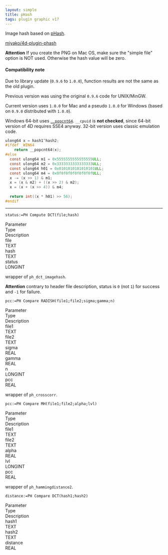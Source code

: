 ```yaml
---
layout: simple
title: pHash
tags: plugin graphic v17
---
```


Image hash based on [pHash](http://www.phash.org/).

<!--more-->

[miyako/4d-plugin-phash](https://github.com/miyako/4d-plugin-phash)

**Attention** If you create the PNG on Mac OS, make sure the "simple file" option is NOT used. Otherwise the hash value will be zero.

#### Compatibility note

Due to library update (``0.9.6`` to ``1.0.0``), function results are not the same as the old plugin. 

Previous version was using the original ``0.9.6`` code for UNIX/MinGW.

Current version uses ``1.0.0`` for Mac and a pseudo ``1.0.0`` for Windows (based on ``0.9.0`` distributed with ``1.0.0``).

Windows 64-bit uses [``__popcnt64``](https://docs.microsoft.com/en-us/cpp/intrinsics/popcnt16-popcnt-popcnt64). ``__cpuid`` is **not checked**, since 64-bit version of 4D requires SSE4 anyway. 32-bit version uses classic emulation code.

```c
ulong64 x = hash1^hash2;
#ifdef _WIN64
    return __popcnt64(x);
#else
  const ulong64 m1 = 0x5555555555555555ULL;
  const ulong64 m2 = 0x3333333333333333ULL;
  const ulong64 h01 = 0x0101010101010101ULL;
  const ulong64 m4 = 0x0f0f0f0f0f0f0f0fULL;
  x -= (x >> 1) & m1;
  x = (x & m2) + ((x >> 2) & m2);
  x = (x + (x >> 4)) & m4;
 
  return int((x * h01) >> 56);
#endif
```

---

```
status:=PH Compute DCT(file;hash)
```

<div class="grid">
  <div class="syntax-th cell cell--2">Parameter</div>
  <div class="syntax-th cell cell--2">Type</div>
  <div class="syntax-th cell cell--8">Description</div>
  <div class="syntax-td cell cell--2">file</div>
  <div class="syntax-td cell cell--2">TEXT</div>
  <div class="syntax-td cell cell--8"></div>
  <div class="syntax-td cell cell--2">hash</div>
  <div class="syntax-td cell cell--2">TEXT</div>
  <div class="syntax-td cell cell--8"></div>  
  <div class="syntax-td cell cell--2">status</div>
  <div class="syntax-td cell cell--2">LONGINT</div>
  <div class="syntax-td cell cell--8"></div> 
</div>  

wrapper of ``ph_dct_imagehash``. 

**Attention** contrary to header file description, status is ``0`` (not ``1``) for success and ``-1`` for failure.

```
pcc:=PH Compare RADISH(file1;file2;sigma;gamma;n)
```

<div class="grid">
  <div class="syntax-th cell cell--2">Parameter</div>
  <div class="syntax-th cell cell--2">Type</div>
  <div class="syntax-th cell cell--8">Description</div>
  <div class="syntax-td cell cell--2">file1</div>
  <div class="syntax-td cell cell--2">TEXT</div>
  <div class="syntax-td cell cell--8"></div>
  <div class="syntax-td cell cell--2">file2</div>
  <div class="syntax-td cell cell--2">TEXT</div>
  <div class="syntax-td cell cell--8"></div>  
  <div class="syntax-td cell cell--2">sigma</div>
  <div class="syntax-td cell cell--2">REAL</div>
  <div class="syntax-td cell cell--8"></div>
  <div class="syntax-td cell cell--2">gamma</div>
  <div class="syntax-td cell cell--2">REAL</div>
  <div class="syntax-td cell cell--8"></div>  
  <div class="syntax-td cell cell--2">n</div>
  <div class="syntax-td cell cell--2">LONGINT</div>
  <div class="syntax-td cell cell--8"></div>
  <div class="syntax-td cell cell--2">pcc</div>
  <div class="syntax-td cell cell--2">REAL</div>
  <div class="syntax-td cell cell--8"></div>  
</div> 

wrapper of ``ph_crosscorr``. 

```
pcc:=PH Compare MH(file1;file2;alpha;lvl)
```

<div class="grid">
  <div class="syntax-th cell cell--2">Parameter</div>
  <div class="syntax-th cell cell--2">Type</div>
  <div class="syntax-th cell cell--8">Description</div>
  <div class="syntax-td cell cell--2">file1</div>
  <div class="syntax-td cell cell--2">TEXT</div>
  <div class="syntax-td cell cell--8"></div>
  <div class="syntax-td cell cell--2">file2</div>
  <div class="syntax-td cell cell--2">TEXT</div>
  <div class="syntax-td cell cell--8"></div>  
  <div class="syntax-td cell cell--2">alpha</div>
  <div class="syntax-td cell cell--2">REAL</div>
  <div class="syntax-td cell cell--8"></div> 
  <div class="syntax-td cell cell--2">lvl</div>
  <div class="syntax-td cell cell--2">LONGINT</div>
  <div class="syntax-td cell cell--8"></div>
  <div class="syntax-td cell cell--2">pcc</div>
  <div class="syntax-td cell cell--2">REAL</div>
  <div class="syntax-td cell cell--8"></div>  
</div> 

wrapper of ``ph_hammingdistance2``. 

```
distance:=PH Compare DCT(hash1;hash2)
```

<div class="grid">
  <div class="syntax-th cell cell--2">Parameter</div>
  <div class="syntax-th cell cell--2">Type</div>
  <div class="syntax-th cell cell--8">Description</div>
  <div class="syntax-td cell cell--2">hash1</div>
  <div class="syntax-td cell cell--2">TEXT</div>
  <div class="syntax-td cell cell--8"></div>
  <div class="syntax-td cell cell--2">hash2</div>
  <div class="syntax-td cell cell--2">TEXT</div>
  <div class="syntax-td cell cell--8"></div>  
  <div class="syntax-td cell cell--2">distance</div>
  <div class="syntax-td cell cell--2">REAL</div>
  <div class="syntax-td cell cell--8"></div>   
</div> 
